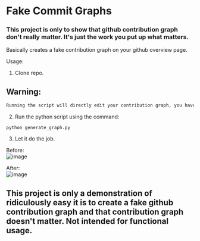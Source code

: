 # Fake Commit Graphs

### This project is only to show that github contribution graph don't really matter. It's just the work you put up what matters.

Basically creates a fake contribution graph on your github overview page.


Usage:

1. Clone repo.

## Warning:
```diff
Running the script will directly edit your contribution graph, you have to delete the repo in your github account to reverse contribution graph changes.
```
2. Run the python script using the command:

```
python generate_graph.py
```

3. Let it do the job.


  Before:<br>
  ![image](https://user-images.githubusercontent.com/76813100/234387529-ed6c88db-3b19-4f87-be8a-19f8908db328.png)

  After:<br>
  ![image](https://user-images.githubusercontent.com/76813100/234387443-8ddea95c-44cd-4d82-bdaa-045947d12656.png)

## <b>This project is only a demonstration of ridiculously easy it is to create a fake github contribution graph and that contribution graph doesn't matter. Not intended for functional usage. <b>
